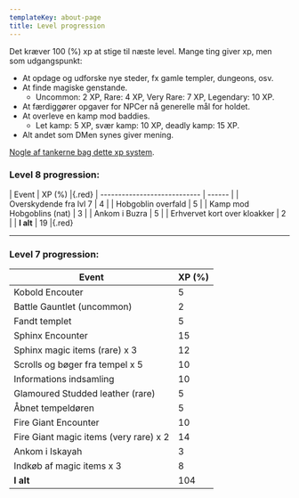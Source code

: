 ```yaml
---
templateKey: about-page
title: Level progression
---
```

Det kræver 100 (%) xp at stige til næste level. Mange ting giver xp, men som udgangspunkt:

* At opdage og udforske nye steder, fx gamle templer, dungeons, osv.
* At finde magiske genstande.
  * Uncommon: 2 XP, Rare: 4 XP, Very Rare: 7 XP, Legendary: 10 XP.
* At færdiggører opgaver for NPCer nå generelle mål for holdet.
* At overleve en kamp mod baddies.
  * Let kamp: 5 XP, svær kamp: 10 XP, deadly kamp: 15 XP.
* Alt andet som DMen synes giver mening.

[Nogle af tankerne bag dette xp system](http://media.wizards.com/2017/dnd/downloads/UA-ThreePillarXP.pdf).

### Level 8 progression:

| Event                        | XP (%) |{.red}
| ---------------------------- | ------ |
| Overskydende fra lvl 7       | 4      |
| Hobgoblin overfald           | 5      |
| Kamp mod Hobgoblins (nat)    | 3      |
| Ankom i Buzra                | 5      |
| Erhvervet kort over kloakker | 2      |
| **I alt**                    | 19     |{.red}


- - -

### Level 7 progression:

| Event                                  | XP (%) |
| -------------------------------------- | ------ |
| Kobold Encouter                        | 5      |
| Battle Gauntlet (uncommon)             | 2      |
| Fandt templet                          | 5      |
| Sphinx Encounter                       | 15     |
| Sphinx magic items (rare) x 3          | 12     |
| Scrolls og bøger fra tempel x 5        | 10     |
| Informations indsamling                | 10     |
| Glamoured Studded leather (rare)       | 5      |
| Åbnet tempeldøren                      | 5      |
| Fire Giant Encounter                   | 10     |
| Fire Giant magic items (very rare) x 2 | 14     |
| Ankom i Iskayah                        | 3      |
| Indkøb af magic items x 3              | 8      |
| **I alt**                              | 104    |
